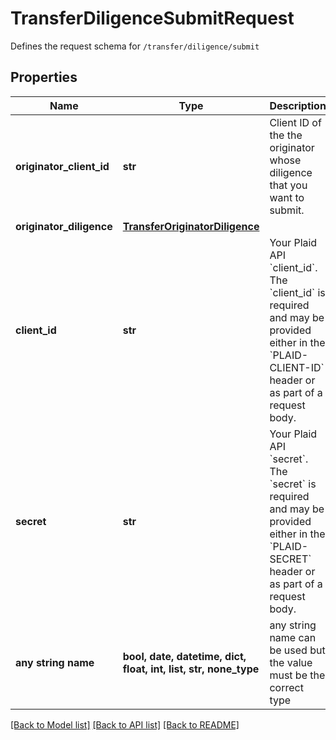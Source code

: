 # TransferDiligenceSubmitRequest

Defines the request schema for `/transfer/diligence/submit`

## Properties
Name | Type | Description | Notes
------------ | ------------- | ------------- | -------------
**originator_client_id** | **str** | Client ID of the the originator whose diligence that you want to submit. | 
**originator_diligence** | [**TransferOriginatorDiligence**](TransferOriginatorDiligence.md) |  | 
**client_id** | **str** | Your Plaid API &#x60;client_id&#x60;. The &#x60;client_id&#x60; is required and may be provided either in the &#x60;PLAID-CLIENT-ID&#x60; header or as part of a request body. | [optional] 
**secret** | **str** | Your Plaid API &#x60;secret&#x60;. The &#x60;secret&#x60; is required and may be provided either in the &#x60;PLAID-SECRET&#x60; header or as part of a request body. | [optional] 
**any string name** | **bool, date, datetime, dict, float, int, list, str, none_type** | any string name can be used but the value must be the correct type | [optional]

[[Back to Model list]](../README.md#documentation-for-models) [[Back to API list]](../README.md#documentation-for-api-endpoints) [[Back to README]](../README.md)


